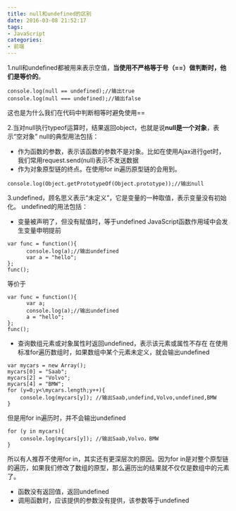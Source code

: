 ```yaml
---
title: null和undefined的区别
date: 2016-03-08 21:52:17
tags:
- JavaScript
categories:
- 前端
---
```

 1.null和undefined都被用来表示空值，**当使用不严格等于号（==）做判断时，他们是等价的**。
``` 
console.log(null == undefined);//输出true
console.log(null === undefined);//输出false
```
这也是为什么我们在代码中判断相等时避免使用==

2.当对null执行typeof运算时，结果返回object，也就是说**null是一个对象**，表示“空对象”
null的典型用法包括：
- 作为函数的参数，表示该函数的参数不是对象。比如在使用Ajax进行get时，我们常用request.send(null)表示不发送数据
- 作为对象原型链的终点。在使用for in遍历原型链的会用到。
```
console.log(Object.getPrototypeOf(Object.prototype));//输出null
```

3.undefined，顾名思义表示“未定义”，它是变量的一种取值，表示变量没有初始化。
undefined的用法包括：
- 变量被声明了，但没有赋值时，等于undefined
JavaScript函数作用域中会发生变量申明提前
```
var func = function(){
      console.log(a);//输出undefined
      var a = "hello";
};
func();
```
等价于
```
var func = function(){
      var a;
      console.log(a);//输出undefined
      a = "hello";
};
func();
```
- 查询数组元素或对象属性时返回undefined，表示该元素或属性不存在
在使用标准for遍历数组时，如果数组中某个元素未定义，就会输出undefined
```
var mycars = new Array();
mycars[0] = "Saab"; 
mycars[2] = "Volvo"; 
mycars[4] = "BMW";
for (y=0;y<\mycars.length;y++){ 
    console.log(mycars[y]); //输出Saab,undefind,Volvo,undefined,BMW
}
```
但是用for in遍历时，并不会输出undefined
```
for (y in mycars){ 
    console.log(mycars[y]); //输出Saab,Volvo，BMW
}
```
所以有人推荐不使用for in，其实还有更深层次的原因。因为for in是对整个原型链的遍历，如果我们修改了数组的原型，那么遍历出的结果就不仅仅是数组中的元素了。
- 函数没有返回值，返回undefined
- 调用函数时，应该提供的参数没有提供，该参数等于undefined
